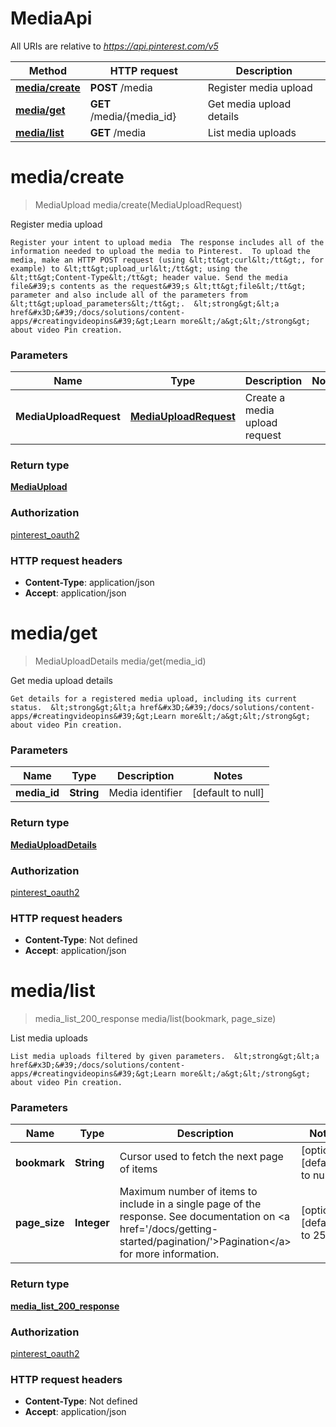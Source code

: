 # MediaApi

All URIs are relative to *https://api.pinterest.com/v5*

| Method | HTTP request | Description |
|------------- | ------------- | -------------|
| [**media/create**](MediaApi.md#media/create) | **POST** /media | Register media upload |
| [**media/get**](MediaApi.md#media/get) | **GET** /media/{media_id} | Get media upload details |
| [**media/list**](MediaApi.md#media/list) | **GET** /media | List media uploads |


<a name="media/create"></a>
# **media/create**
> MediaUpload media/create(MediaUploadRequest)

Register media upload

    Register your intent to upload media  The response includes all of the information needed to upload the media to Pinterest.  To upload the media, make an HTTP POST request (using &lt;tt&gt;curl&lt;/tt&gt;, for example) to &lt;tt&gt;upload_url&lt;/tt&gt; using the &lt;tt&gt;Content-Type&lt;/tt&gt; header value. Send the media file&#39;s contents as the request&#39;s &lt;tt&gt;file&lt;/tt&gt; parameter and also include all of the parameters from &lt;tt&gt;upload_parameters&lt;/tt&gt;.  &lt;strong&gt;&lt;a href&#x3D;&#39;/docs/solutions/content-apps/#creatingvideopins&#39;&gt;Learn more&lt;/a&gt;&lt;/strong&gt; about video Pin creation.

### Parameters

|Name | Type | Description  | Notes |
|------------- | ------------- | ------------- | -------------|
| **MediaUploadRequest** | [**MediaUploadRequest**](../Models/MediaUploadRequest.md)| Create a media upload request | |

### Return type

[**MediaUpload**](../Models/MediaUpload.md)

### Authorization

[pinterest_oauth2](../README.md#pinterest_oauth2)

### HTTP request headers

- **Content-Type**: application/json
- **Accept**: application/json

<a name="media/get"></a>
# **media/get**
> MediaUploadDetails media/get(media\_id)

Get media upload details

    Get details for a registered media upload, including its current status.  &lt;strong&gt;&lt;a href&#x3D;&#39;/docs/solutions/content-apps/#creatingvideopins&#39;&gt;Learn more&lt;/a&gt;&lt;/strong&gt; about video Pin creation.

### Parameters

|Name | Type | Description  | Notes |
|------------- | ------------- | ------------- | -------------|
| **media\_id** | **String**| Media identifier | [default to null] |

### Return type

[**MediaUploadDetails**](../Models/MediaUploadDetails.md)

### Authorization

[pinterest_oauth2](../README.md#pinterest_oauth2)

### HTTP request headers

- **Content-Type**: Not defined
- **Accept**: application/json

<a name="media/list"></a>
# **media/list**
> media_list_200_response media/list(bookmark, page\_size)

List media uploads

    List media uploads filtered by given parameters.  &lt;strong&gt;&lt;a href&#x3D;&#39;/docs/solutions/content-apps/#creatingvideopins&#39;&gt;Learn more&lt;/a&gt;&lt;/strong&gt; about video Pin creation.

### Parameters

|Name | Type | Description  | Notes |
|------------- | ------------- | ------------- | -------------|
| **bookmark** | **String**| Cursor used to fetch the next page of items | [optional] [default to null] |
| **page\_size** | **Integer**| Maximum number of items to include in a single page of the response. See documentation on &lt;a href&#x3D;&#39;/docs/getting-started/pagination/&#39;&gt;Pagination&lt;/a&gt; for more information. | [optional] [default to 25] |

### Return type

[**media_list_200_response**](../Models/media_list_200_response.md)

### Authorization

[pinterest_oauth2](../README.md#pinterest_oauth2)

### HTTP request headers

- **Content-Type**: Not defined
- **Accept**: application/json

